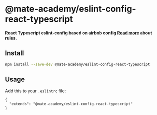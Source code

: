 # @mate-academy/eslint-config-react-typescript

#### React Typescript eslint-config based on airbnb config [Read more](https://mate-academy.github.io/style-guides/javascript-standard-modified) about rules.


## Install

```bash
npm install --save-dev @mate-academy/eslint-config-react-typescript
```

## Usage

Add this to your `.eslintrc` file:

```
{
  "extends": "@mate-academy/eslint-config-react-typescript"
}
```
